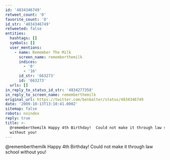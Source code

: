 ```yaml
---
id: '4834346749'
retweet_count: '0'
favorite_count: '0'
id_str: '4834346749'
retweeted: false
entities:
  hashtags: []
  symbols: []
  user_mentions:
    - name: Remember The Milk
      screen_name: rememberthemilk
      indices:
        - '0'
        - '16'
      id_str: '663273'
      id: '663273'
  urls: []
in_reply_to_status_id_str: '4834277358'
in_reply_to_screen_name: rememberthemilk
original_url: https://twitter.com/benbalter/status/4834346749
date: '2009-10-13T13:10:41.000Z'
sitemap: false
robots: noindex
reply: true
title: >-
  @rememberthemilk Happy 4th Birthday!  Could not make it through law school
  without you!
---
```


@rememberthemilk Happy 4th Birthday!  Could not make it through law school without you!
